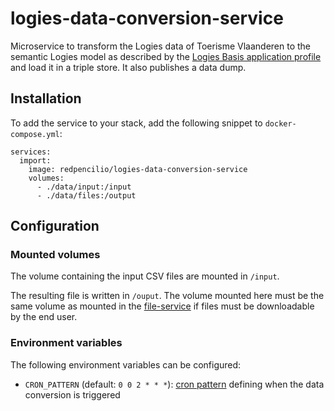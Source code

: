 # logies-data-conversion-service
Microservice to transform the Logies data of Toerisme Vlaanderen to the semantic Logies model as described by the [Logies Basis application profile](https://data.vlaanderen.be/doc/applicatieprofiel/logies-basis/) and load it in a triple store. It also publishes a data dump.

## Installation
To add the service to your stack, add the following snippet to `docker-compose.yml`:

```
services:
  import:
    image: redpencilio/logies-data-conversion-service
    volumes:
      - ./data/input:/input
      - ./data/files:/output
```

## Configuration
### Mounted volumes
The volume containing the input CSV files are mounted in `/input`.

The resulting file is written in `/ouput`. The volume mounted here must be the same volume as mounted in the [file-service](https://github.com/mu-semtech/file-service) if files must be downloadable by the end user.
### Environment variables
The following environment variables can be configured:
* `CRON_PATTERN` (default: `0 0 2 * * *`): [cron pattern](https://www.npmjs.com/package/cron#available-cron-patterns) defining when the data conversion is triggered
